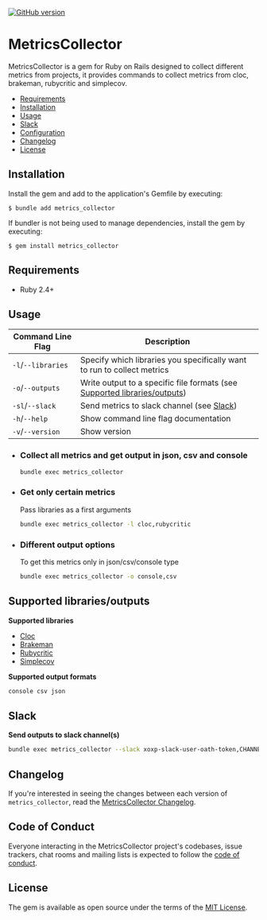 [![GitHub version](https://badge.fury.io/gh/Anadea%2Fmetrics_collector.svg)](https://badge.fury.io/gh/Anadea%2Fmetrics_collector)

# MetricsCollector

MetricsCollector is a gem for Ruby on Rails designed to collect different metrics from projects,
it provides commands to collect metrics from cloc, brakeman, rubycritic and simplecov.

* [Requirements](#requirements)
* [Installation](#installation)
* [Usage](#usage)
* [Slack](#slack)
* [Configuration](#configuration)
* [Changelog](#changelog)
* [License](#license)

## Installation

Install the gem and add to the application's Gemfile by executing:

    $ bundle add metrics_collector

If bundler is not being used to manage dependencies, install the gem by executing:

    $ gem install metrics_collector

## Requirements
* Ruby 2.4+

## Usage

Command Line Flag         | Description
--------------------------|----------------------------------------------------
`-l`/`--libraries`        | Specify which libraries you specifically want to run to collect metrics
`-o`/`--outputs`          | Write output to a specific file formats (see [Supported libraries/outputs](#Supported-libraries/outputs))
`-sl`/`--slack`           | Send metrics to slack channel (see [Slack](#slack))
`-h`/`--help`             | Show command line flag documentation
`-v`/`--version`          | Show version

- ### Collect all metrics and get output in json, csv and console

    ```sh
    bundle exec metrics_collector
    ```

- ### Get only certain metrics

    Pass libraries as a first arguments

    ```sh
    bundle exec metrics_collector -l cloc,rubycritic
    ```
- ### Different output options

    To get this metrics only in json/csv/console type


    ```sh
    bundle exec metrics_collector -o console,csv
    ```

## Supported libraries/outputs

**Supported libraries**

* [Cloc](https://github.com/AlDanial/cloc)
* [Brakeman](https://github.com/presidentbeef/brakeman)
* [Rubycritic](https://github.com/whitesmith/rubycritic)
* [Simplecov](https://github.com/simplecov-ruby/simplecov)

**Supported output formats**

```sh
console csv json
```

## Slack
**Send outputs to slack channel(s)**
```sh
bundle exec metrics_collector --slack xoxp-slack-user-oath-token,CHANNELID2,CHANNELID8
```

## Changelog

If you're interested in seeing the changes between each version
of `metrics_collector`, read the [MetricsCollector Changelog](CHANGELOG.md).

## Code of Conduct

Everyone interacting in the MetricsCollector project's codebases, issue trackers, chat rooms and mailing lists is expected to follow the [code of conduct](https://github.com/[USERNAME]/MetricsCollector/blob/master/CODE_OF_CONDUCT.md).

## License

The gem is available as open source under the terms of the [MIT License](https://opensource.org/licenses/MIT).
